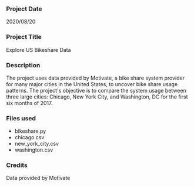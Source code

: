 ### Project Date
2020/08/20

### Project Title
Explore US Bikeshare Data

### Description
The project uses data provided by Motivate, a bike share system provider for
many major cities in the United States, to uncover bike share usage patterns.
The project's objective is to  compare the system usage between three large
cities: Chicago, New York City, and Washington, DC for the first six months of
2017.

### Files used
* bikeshare.py
* chicago.csv
* new_york_city.csv
* washington.csv

### Credits
Data provided by Motivate
